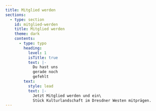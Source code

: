 ```yaml
---
title: Mitglied werden
sections:
  - type: section
    id: mitglied-werden
    title: Mitglied werden
    theme: dark
    contents:
      - type: typo
        heading:
          level: 1
          isTitle: true
          text: |-
            Du hast uns
            gerade noch
            gefehlt
        text:
          style: lead
          text: |-
            Jetzt Mitglied werden und ein\
            Stück Kulturlandschaft im Dresdner Westen mitprägen.
---
```

